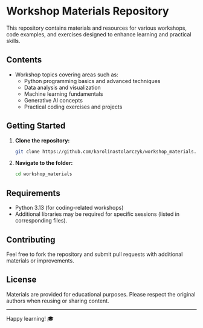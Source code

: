 # Workshop Materials Repository

This repository contains materials and resources for various workshops, code examples, and exercises designed to enhance learning and practical skills.

## Contents
- Workshop topics covering areas such as:
  - Python programming basics and advanced techniques
  - Data analysis and visualization
  - Machine learning fundamentals
  - Generative AI concepts
  - Practical coding exercises and projects

## Getting Started
1. **Clone the repository:**
   ```bash
   git clone https://github.com/karolinastolarczyk/workshop_materials.git
   ```
2. **Navigate to the folder:**
   ```bash
   cd workshop_materials
   ```

## Requirements
- Python 3.13 (for coding-related workshops)
- Additional libraries may be required for specific sessions (listed in corresponding files).

## Contributing
Feel free to fork the repository and submit pull requests with additional materials or improvements.

## License
Materials are provided for educational purposes. Please respect the original authors when reusing or sharing content.

---

Happy learning! 🎓

